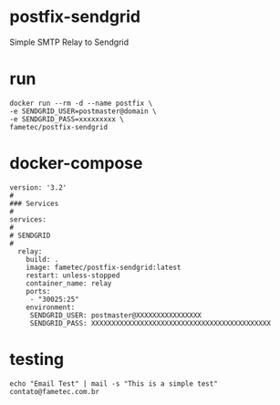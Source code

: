 # postfix-sendgrid

Simple SMTP Relay to Sendgrid


# run

    docker run --rm -d --name postfix \
    -e SENDGRID_USER=postmaster@domain \
    -e SENDGRID_PASS=xxxxxxxxx \
    fametec/postfix-sendgrid 

# docker-compose

    version: '3.2'
    #
    ### Services
    #
    services:
    #
    # SENDGRID
    #
      relay:
        build: .
        image: fametec/postfix-sendgrid:latest
        restart: unless-stopped
        container_name: relay
        ports:
         - "30025:25"
        environment:
         SENDGRID_USER: postmaster@XXXXXXXXXXXXXXXX
         SENDGRID_PASS: XXXXXXXXXXXXXXXXXXXXXXXXXXXXXXXXXXXXXXXXXXXX

 # testing

    echo "Email Test" | mail -s "This is a simple test" contato@fametec.com.br
 
 
